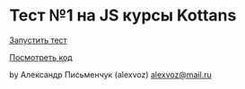 # Тест №1 на JS курсы Kottans

[Запустить тест](https://google.com)

[Посмотреть код](https://github.com/alexvoz/kottans-js-test1.github.io/source)

by Александр Письменчук (alexvoz)
alexvoz@mail.ru
